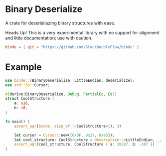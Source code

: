 # Binary Deserialize

A crate for deserialiazing binary structures with ease.

Heads Up! This is a very experimental library with no support for alignment and little documentation; use with caution.

```toml
binde = { git = "https://github.com/StackDoubleFlow/binde" }
```

# Example

```rust
use binde::{BinaryDeserialize, LittleEndian, deserialize};
use std::io::Cursor;

#[derive(BinaryDeserialize, Debug, PartialEq, Eq)]
struct CoolStructure {
    a: u16,
    b: i8,
}

fn main() {
    assert_eq!(binde::size_of::<CoolStructure>(), 3)

    let cursor = Cursor::new([0xDF, 0x27, 0x95]);
    let cool_structure: CoolStructure = deserialize::<LittleEndian, _, _>(cursor).unwrap();
    assert_eq!(cool_structure, CoolStructure { a: 10207, b: -107 })
}
```
